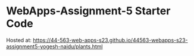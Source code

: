 # WebApps-Assignment-5 Starter Code
Hosted at: https://44-563-web-apps-s23.github.io/44563-webapps-s23-assignment5-yogesh-naidu/plants.html
